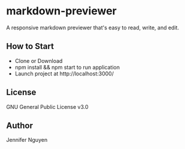 # markdown-previewer
A responsive markdown previewer that's easy to read, write, and edit.

## How to Start
- Clone or Download
- npm install && npm start to run application
- Launch project at http://localhost:3000/

## License
GNU General Public License v3.0

## Author
Jennifer Nguyen